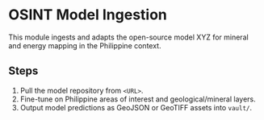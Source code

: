 # OSINT Model Ingestion

This module ingests and adapts the open-source model XYZ for mineral and energy mapping in the Philippine context.

## Steps
1. Pull the model repository from `<URL>`.
2. Fine-tune on Philippine areas of interest and geological/mineral layers.
3. Output model predictions as GeoJSON or GeoTIFF assets into `vault/`.
